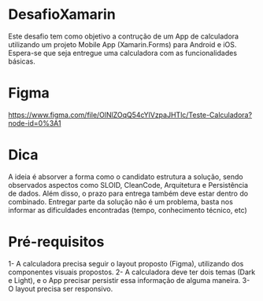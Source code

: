 # DesafioXamarin
Este desafio tem como objetivo a contrução de um App de calculadora utilizando um projeto Mobile App (Xamarin.Forms) para Android e iOS. Espera-se que seja entregue uma calculadora com as funcionalidades básicas.

# Figma
https://www.figma.com/file/OlNlZOqQ54cYlVzpaJHTlc/Teste-Calculadora?node-id=0%3A1

# Dica
A ideia é absorver a forma como o candidato estrutura a solução, sendo observados aspectos como SLOID, CleanCode, Arquitetura e Persistência de dados. Além disso, o prazo para entrega também deve estar dentro do combinado. Entregar parte da solução não é um problema, basta nos informar as dificuldades encontradas (tempo, conhecimento técnico, etc)

# Pré-requisitos
1- A calculadora precisa seguir o layout proposto (Figma), utilizando dos componentes visuais propostos.
2- A calculadora deve ter dois temas (Dark e Light), e o App precisar persistir essa informação de alguma maneira.
3- O layout precisa ser responsivo.
